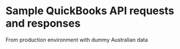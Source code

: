 # Sample QuickBooks API requests and responses 

From production environment with dummy Australian data 